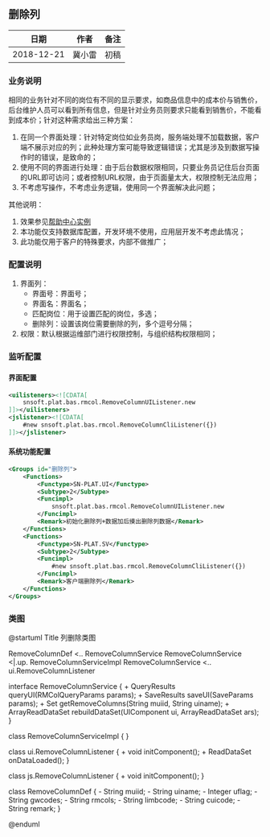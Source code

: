 ## 删除列
|日期|作者|备注|
|------|------|------|
|2018-12-21|冀小雷|初稿|

### 业务说明

相同的业务针对不同的岗位有不同的显示要求，如商品信息中的成本价与销售价，后台维护人员可以看到所有信息，但是针对业务员则要求只能看到销售价，不能看到成本价；针对这种需求给出三种方案：
1. 在同一个界面处理：针对特定岗位如业务员岗，服务端处理不加载数据，客户端不展示对应的列；此种处理方案可能导致逻辑错误；尤其是涉及到数据写操作时的错误，是致命的；
1. 使用不同的界面进行处理：由于后台数据权限相同，只要业务员记住后台页面的URL即可访问；或者控制URL权限，由于页面量太大，权限控制无法应用；
1. 不考虑写操作，不考虑业务逻辑，使用同一个界面解决此问题；

其他说明：
1. 效果参见[帮助中心实例](uiinvoke/00/zh_CN/theme0/SN-HELP.Plat.RMColDemo.html)
1. 本功能仅支持数据库配置，开发环境不使用，应用层开发不考虑此情况；
1. 此功能仅用于客户的特殊要求，内部不做推广；

### 配置说明

1. 界面列：
	* 界面号：界面号；
	* 界面名：界面名；
	* 匹配岗位：用于设置匹配的岗位，多选；
	* 删除列：设置该岗位需要删除的列，多个逗号分隔；
1. 权限：默认根据运维部门进行权限控制，与组织结构权限相同；

### 监听配置

#### 界面配置

```xml
<uilisteners><![CDATA[
	snsoft.plat.bas.rmcol.RemoveColumnUIListener.new
]]></uilisteners>
<jslistener><![CDATA[
	#new snsoft.plat.bas.rmcol.RemoveColumnCliListener({})
]]></jslistener>
```

#### 系统功能配置

```xml
<Groups id="删除列">
	<Functions>
		<Functype>SN-PLAT.UI</Functype>
		<Subtype>2</Subtype>
		<Funcimpl>
			snsoft.plat.bas.rmcol.RemoveColumnUIListener.new
		</Funcimpl>
		<Remark>初始化删除列+数据加后摸出删除列数据</Remark>
	</Functions>
	<Functions>
		<Functype>SN-PLAT.SV</Functype>
		<Subtype>2</Subtype>
		<Funcimpl>
			#new snsoft.plat.bas.rmcol.RemoveColumnCliListener({})
		</Funcimpl>
		<Remark>客户端删除列</Remark>
	</Functions>
</Groups>
```


### 类图

@startuml
Title 列删除类图

RemoveColumnDef <.. RemoveColumnService
RemoveColumnService <|.up. RemoveColumnServiceImpl
RemoveColumnService <.. ui.RemoveColumnListener

interface RemoveColumnService {
	+ QueryResults<RemoveColumnDef> queryUI(RMColQueryParams params);
	+ SaveResults saveUI(SaveParams<RemoveColumnDef> params);
	+ Set<String> getRemoveColumns(String muiid, String uiname);
	+ ArrayReadDataSet rebuildDataSet(UIComponent ui, ArrayReadDataSet ars);
}

class RemoveColumnServiceImpl {
}

class ui.RemoveColumnListener {
	+ void initComponent();
	+ ReadDataSet onDataLoaded();
}

class js.RemoveColumnListener {
	+ void initComponent();
}

class RemoveColumnDef {
	- String muiid;
	- String uiname;
	- Integer uflag;
	- String gwcodes;
	- String rmcols;
	- String limbcode;
	- String cuicode;
	- String remark;
}

@enduml
